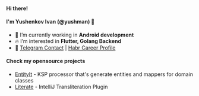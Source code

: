 #### Hi there! 
#### I'm Yushenkov Ivan (@yushman) 👋
- 🔭    I’m currently working in **Android development**
- 🔥    I’m interested in **Flutter, Golang Backend**
- 🚀    <a href="https://t.me/yush_man"  target="blank">Telegram Contact</a> | <a href="https://career.habr.com/chagiman"  target="blank">Habr Career Profile</a>

#### Check my opensource projects
- [EntityIt](https://github.com/yushman/EntityIt) - KSP processor that's generate entities and mappers for domain classes
- [Literate](https://github.com/yushman/literate) - IntelliJ Transliteration Plugin
